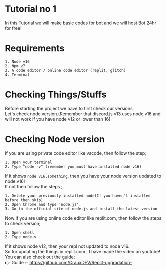 # Tutorial no 1
In this Tutorial we will make basic codes for bot and we will host Bot 24hr for free!

# Requirements 
```
1. Node v16
2. Npm v7
3. A code editor / online code editor (replit, glitch)
4. Terminal
```
# Checking Things/Stuffs
Before starting the project we have to first check our versions.
<br />
Let's check node version.(Remember that discord.js v13 uses node v16 and will not work if you have node v12 or lower than 16)
<br  />

# Checking Node version
If you are using private code editor like vscode, then follow the step;
```
1. Open your terminal 
2. Type "node -v" (remember you must have installed node v16)
```
If it shows `node v16.something`, then you have your node version updated to node v16!
<br />
If not then follow the steps ;
```
1. Delete your previously installed node(If you haven't installed before then skip)
2. Open Chrome and type 'node.js'.
3. Go to the official site of node.js and install the latest version
```

Now if you are using online code editor like replit.com, then follow the steps to check version;

```
1. Open shell 
2. Type node-v
```
If it shows node v12, then your repl not updated to node v16.
<br />
So for updating the things in replit.com , I have made the video on youtube! You can also check out the guide;
<br /> 
👉 Guide :- https://github.com/CrauxDEV/Replit-upgradation-
